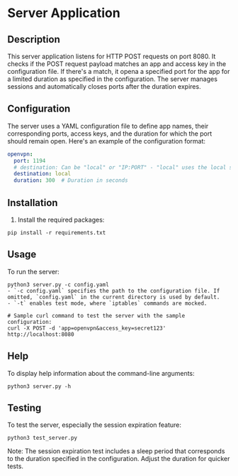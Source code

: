 
# Server Application

## Description
This server application listens for HTTP POST requests on port 8080. It checks if the POST request payload matches an app and access key in the configuration file. If there's a match, it opena a specified port for the app for a limited duration as specified in the configuration. The server manages sessions and automatically closes ports after the duration expires.

## Configuration
The server uses a YAML configuration file to define app names, their corresponding ports, access keys, and the duration for which the port should remain open. Here's an example of the configuration format:
```yaml
openvpn:
  port: 1194
  # destination: Can be "local" or "IP:PORT" - "local" uses the local server, "IP:PORT" forwards requests to the specified IP address and port
  destination: local
  duration: 300  # Duration in seconds
```

## Installation
1. Install the required packages:
```
pip install -r requirements.txt
```

## Usage
To run the server:
```
python3 server.py -c config.yaml
- `-c config.yaml` specifies the path to the configuration file. If omitted, `config.yaml` in the current directory is used by default.
- `-t` enables test mode, where `iptables` commands are mocked.

# Sample curl command to test the server with the sample configuration:
curl -X POST -d 'app=openvpn&access_key=secret123' http://localhost:8080
```

## Help
To display help information about the command-line arguments:
```
python3 server.py -h
```

## Testing
To test the server, especially the session expiration feature:
```
python3 test_server.py
```
Note: The session expiration test includes a sleep period that corresponds to the duration specified in the configuration. Adjust the duration for quicker tests.
